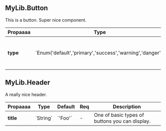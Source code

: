 ## MyLib.Button


This is a button. Super nice component.

Propaaaa | Type | Default | Req | Description
---- | --------------------- | ---- | ------- | --------
**type** | \`Enum('default','primary','success','warning','danger')\` | \`'default'\` | - | One of basic types of buttons you can display.



## MyLib.Header


A really nice header.

Propaaaa | Type | Default | Req | Description
---- | --------------------- | ---- | ------- | --------
**title** | \`String\` | \`'Foo'\` | - | One of basic types of buttons you can display.




